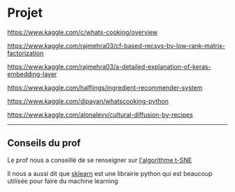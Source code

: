 # Projet

<https://www.kaggle.com/c/whats-cooking/overview>

<https://www.kaggle.com/rajmehra03/cf-based-recsys-by-low-rank-matrix-factorization>

<https://www.kaggle.com/rajmehra03/a-detailed-explanation-of-keras-embedding-layer>

<https://www.kaggle.com/halflings/ingredient-recommender-system>

<https://www.kaggle.com/dipayan/whatscooking-python>

<https://www.kaggle.com/alonalevy/cultural-diffusion-by-recipes>

---

## Conseils du prof

Le prof nous a conseillé de se renseigner sur [l'algorithme t-SNE](https://fr.wikipedia.org/wiki/Algorithme_t-SNE)

Il nous a aussi dit que [sklearn](https://scikit-learn.org/) est une librairie python qui est beaucoup utilisée pour faire du machine learning

